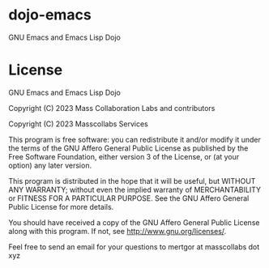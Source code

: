 # dojo-emacs

GNU Emacs and Emacs Lisp Dojo

# License

GNU Emacs and Emacs Lisp Dojo

Copyright (C) 2023  Mass Collaboration Labs and contributors

Copyright (C) 2023  Masscollabs Services

This program is free software: you can redistribute it and/or modify it under the terms of the GNU Affero General Public License as published by the Free Software Foundation, either version 3 of the License, or (at your option) any later version.

This program is distributed in the hope that it will be useful, but WITHOUT ANY WARRANTY; without even the implied warranty of MERCHANTABILITY or FITNESS FOR A PARTICULAR PURPOSE.  See the GNU Affero General Public License for more details.

You should have received a copy of the GNU Affero General Public License along with this program.  If not, see <http://www.gnu.org/licenses/>.

Feel free to send an email for your questions to mertgor at masscollabs dot xyz
